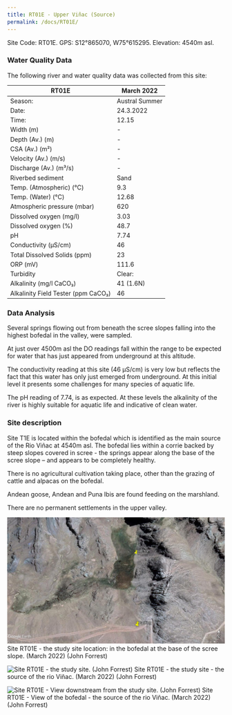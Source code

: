 ```yaml
---
title: RT01E - Upper Viñac (Source)
permalink: /docs/RT01E/
---
```



Site Code: RT01E.  GPS: S12°865070, W75°615295. Elevation:
4540m asl.


### Water Quality Data

The following river and water quality data was collected from this site:

|     RT01E                                  |     March 2022        |
|--------------------------------------------|-----------------------|
|     Season:                                |     Austral Summer    |
|     Date:                                  |     24.3.2022         |
|     Time:                                  |     12.15             |
|     Width (m)                              |       -               |
|     Depth (Av.) (m)                        |       -               |
|     CSA (Av.) (m²)                         |       -               |
|     Velocity (Av.) (m/s)                   |       -               |
|     Discharge (Av.) (m³/s)                 |       -               |
|     Riverbed sediment                      |     Sand              |
|     Temp. (Atmospheric) (°C)               |     9.3               |
|     Temp. (Water) (°C)                     |     12.68             |
|     Atmospheric pressure (mbar)            |     620               |
|     Dissolved oxygen (mg/l)                |     3.03              |
|     Dissolved oxygen (%)                   |     48.7              |
|     pH                                     |     7.74              |
|     Conductivity (µS/cm)                   |     46                |
|     Total Dissolved Solids (ppm)           |     23                |
|     ORP (mV)                               |     111.6             |
|     Turbidity                              |     Clear:            |
|     Alkalinity (mg/l CaCO₃)                |     41 (1.6N)         |
|     Alkalinity Field Tester (ppm CaCO₃)    |     46                |


### Data Analysis
Several springs flowing out from beneath the scree slopes falling into the highest bofedal in the valley, were sampled. 

At just over 4500m asl the DO readings fall within the range to be expected for water that has just appeared from underground at this altitude.

The conductivity reading at this site (46 µS/cm) is very low but reflects the fact that this water has only just emerged from underground. At this initial level it presents some challenges for many species of aquatic life.

The pH reading of 7.74, is as expected. At these levels the alkalinity of the river is highly suitable for aquatic life and indicative of clean water. 


### Site description
Site T1E is located within the bofedal which is identified as the main source of the Rio Viñac at 4540m asl. The bofedal lies within a corrie backed by steep slopes covered in scree - the springs appear along the base of the scree slope – and appears to be completely healthy.

There is no agricultural cultivation taking place, other than the grazing of cattle and alpacas on the bofedal. 

Andean goose, Andean and Puna Ibis are found feeding on the marshland. 

There are no permanent settlements in the upper valley.



![Site RT01E - the study site location. (John Forrest)](/assets/SiteDescriptions/T1/RT1eVinaksource.jpg)
Site RT01E - the study site location: in the bofedal at the base of the scree slope. (March 2022) (John Forrest)


![Site RT01E - the study site. (John Forrest)](/assets/SiteDescriptions/T1/T1eSource.jpg)
Site RT01E - the study site - the source of the rio Viñac. (March 2022) (John Forrest)


![Site RT01E - View downstream from the study site. (John Forrest)](/assets/SiteDescriptions/T1/T1eViewofbofedal(source).jpg)
Site RT01E - View of the bofedal - the source of the rio Viñac. (March 2022) (John Forrest)

